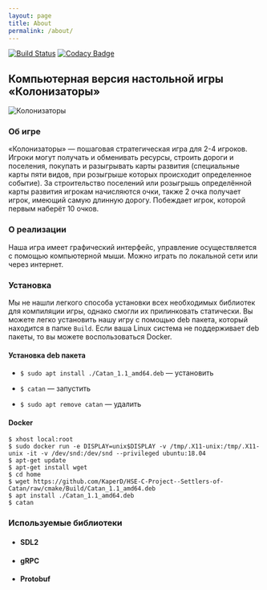 ```yaml
---
layout: page
title: About
permalink: /about/
---
```


[![Build Status](https://travis-ci.com/KaperD/HSE-C-Project--Settlers-of-Catan.svg?branch=master)](https://travis-ci.com/KaperD/HSE-C-Project--Settlers-of-Catan)
[![Codacy Badge](https://api.codacy.com/project/badge/Grade/e05c6afd94c849649e812ac3ae3a0e0d)](https://www.codacy.com/manual/KaperD/HSE-C-Project--Settlers-of-Catan?utm_source=github.com&amp;utm_medium=referral&amp;utm_content=KaperD/HSE-C-Project--Settlers-of-Catan&amp;utm_campaign=Badge_Grade)

## Компьютерная версия настольной игры «Колонизаторы»

![Колонизаторы](./images/catan.jpg "Скриншот из игры")

### Об игре

«Колонизаторы» — пошаговая стратегическая игра для 2-4 игроков. Игроки могут получать и обменивать ресурсы, строить дороги и поселения, покупать и разыгрывать карты развития (специальные карты пяти видов, при розыгрыше которых происходит определенное событие). За строительство поселений или розыгрышь определённой карты развития игрокам начисляются очки, также 2 очка получает игрок, имеющий самую длинную дорогу. Побеждает игрок, которой первым наберёт 10 очков.

### О реализации

Наша игра имеет графический интерфейс, управление осуществляется с помощью компьютерной мыши. Можно играть по локальной сети или через интернет.

### Установка

Мы не нашли легкого способа установки всех необходимых библиотек для компиляции игры, однако смогли их прилинковать статически. Вы можете легко установить нашу игру с помощью deb пакета, который находится в папке ```Build```. Если ваша Linux система не поддерживает deb пакеты, то вы можете воспользоваться Docker.

#### Установка deb пакета

- ```$ sudo apt install ./Catan_1.1_amd64.deb``` — установить

- ```$ catan``` — запустить

- ```$ sudo apt remove catan``` — удалить

#### Docker

```
$ xhost local:root
$ sudo docker run -e DISPLAY=unix$DISPLAY -v /tmp/.X11-unix:/tmp/.X11-unix -it -v /dev/snd:/dev/snd --privileged ubuntu:18.04
$ apt-get update
$ apt-get install wget
$ cd home
$ wget https://github.com/KaperD/HSE-C-Project--Settlers-of-Catan/raw/cmake/Build/Catan_1.1_amd64.deb
$ apt install ./Catan_1.1_amd64.deb
$ catan
```

### Используемые библиотеки

- #### SDL2

- #### gRPC

- #### Protobuf
